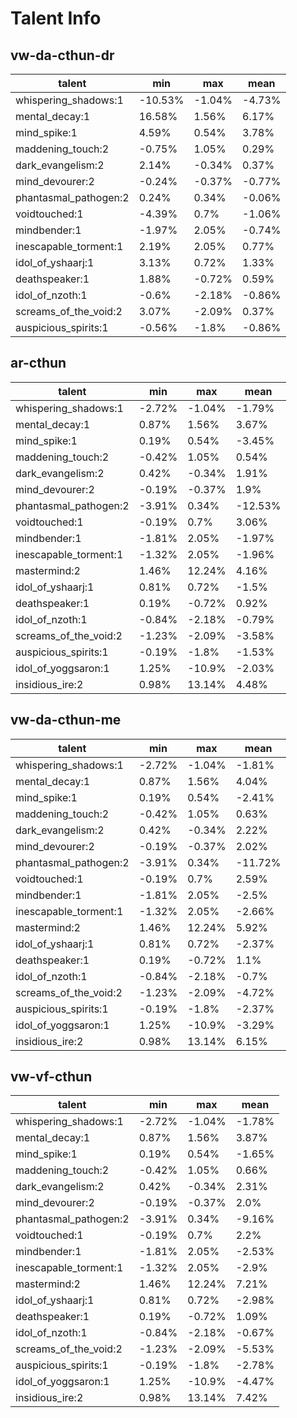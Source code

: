 # Talent Info
## vw-da-cthun-dr
|talent|min|max|mean|
|---|---|---|---|
|whispering_shadows:1|-10.53%|-1.04%|-4.73%
|mental_decay:1|16.58%|1.56%|6.17%
|mind_spike:1|4.59%|0.54%|3.78%
|maddening_touch:2|-0.75%|1.05%|0.29%
|dark_evangelism:2|2.14%|-0.34%|0.37%
|mind_devourer:2|-0.24%|-0.37%|-0.77%
|phantasmal_pathogen:2|0.24%|0.34%|-0.06%
|voidtouched:1|-4.39%|0.7%|-1.06%
|mindbender:1|-1.97%|2.05%|-0.74%
|inescapable_torment:1|2.19%|2.05%|0.77%
|idol_of_yshaarj:1|3.13%|0.72%|1.33%
|deathspeaker:1|1.88%|-0.72%|0.59%
|idol_of_nzoth:1|-0.6%|-2.18%|-0.86%
|screams_of_the_void:2|3.07%|-2.09%|0.37%
|auspicious_spirits:1|-0.56%|-1.8%|-0.86%
## ar-cthun
|talent|min|max|mean|
|---|---|---|---|
|whispering_shadows:1|-2.72%|-1.04%|-1.79%
|mental_decay:1|0.87%|1.56%|3.67%
|mind_spike:1|0.19%|0.54%|-3.45%
|maddening_touch:2|-0.42%|1.05%|0.54%
|dark_evangelism:2|0.42%|-0.34%|1.91%
|mind_devourer:2|-0.19%|-0.37%|1.9%
|phantasmal_pathogen:2|-3.91%|0.34%|-12.53%
|voidtouched:1|-0.19%|0.7%|3.06%
|mindbender:1|-1.81%|2.05%|-1.97%
|inescapable_torment:1|-1.32%|2.05%|-1.96%
|mastermind:2|1.46%|12.24%|4.16%
|idol_of_yshaarj:1|0.81%|0.72%|-1.5%
|deathspeaker:1|0.19%|-0.72%|0.92%
|idol_of_nzoth:1|-0.84%|-2.18%|-0.79%
|screams_of_the_void:2|-1.23%|-2.09%|-3.58%
|auspicious_spirits:1|-0.19%|-1.8%|-1.53%
|idol_of_yoggsaron:1|1.25%|-10.9%|-2.03%
|insidious_ire:2|0.98%|13.14%|4.48%
## vw-da-cthun-me
|talent|min|max|mean|
|---|---|---|---|
|whispering_shadows:1|-2.72%|-1.04%|-1.81%
|mental_decay:1|0.87%|1.56%|4.04%
|mind_spike:1|0.19%|0.54%|-2.41%
|maddening_touch:2|-0.42%|1.05%|0.63%
|dark_evangelism:2|0.42%|-0.34%|2.22%
|mind_devourer:2|-0.19%|-0.37%|2.02%
|phantasmal_pathogen:2|-3.91%|0.34%|-11.72%
|voidtouched:1|-0.19%|0.7%|2.59%
|mindbender:1|-1.81%|2.05%|-2.5%
|inescapable_torment:1|-1.32%|2.05%|-2.66%
|mastermind:2|1.46%|12.24%|5.92%
|idol_of_yshaarj:1|0.81%|0.72%|-2.37%
|deathspeaker:1|0.19%|-0.72%|1.1%
|idol_of_nzoth:1|-0.84%|-2.18%|-0.7%
|screams_of_the_void:2|-1.23%|-2.09%|-4.72%
|auspicious_spirits:1|-0.19%|-1.8%|-2.37%
|idol_of_yoggsaron:1|1.25%|-10.9%|-3.29%
|insidious_ire:2|0.98%|13.14%|6.15%
## vw-vf-cthun
|talent|min|max|mean|
|---|---|---|---|
|whispering_shadows:1|-2.72%|-1.04%|-1.78%
|mental_decay:1|0.87%|1.56%|3.87%
|mind_spike:1|0.19%|0.54%|-1.65%
|maddening_touch:2|-0.42%|1.05%|0.66%
|dark_evangelism:2|0.42%|-0.34%|2.31%
|mind_devourer:2|-0.19%|-0.37%|2.0%
|phantasmal_pathogen:2|-3.91%|0.34%|-9.16%
|voidtouched:1|-0.19%|0.7%|2.2%
|mindbender:1|-1.81%|2.05%|-2.53%
|inescapable_torment:1|-1.32%|2.05%|-2.9%
|mastermind:2|1.46%|12.24%|7.21%
|idol_of_yshaarj:1|0.81%|0.72%|-2.98%
|deathspeaker:1|0.19%|-0.72%|1.09%
|idol_of_nzoth:1|-0.84%|-2.18%|-0.67%
|screams_of_the_void:2|-1.23%|-2.09%|-5.53%
|auspicious_spirits:1|-0.19%|-1.8%|-2.78%
|idol_of_yoggsaron:1|1.25%|-10.9%|-4.47%
|insidious_ire:2|0.98%|13.14%|7.42%
